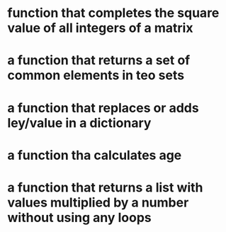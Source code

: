 # function that completes the square value of all integers of a matrix
# a function that returns a set of common elements in teo sets
# a function that replaces or adds ley/value in a dictionary
# a function tha calculates age 
# a function that returns a  list with values multiplied by a number without using any loops
